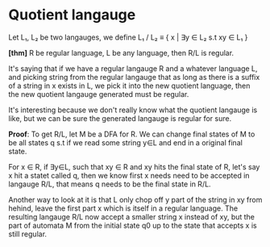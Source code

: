 # Quotient langauge

Let L₁, L₂ be two langauges, we define L₁ / L₂ ≡ { x | ∃y ∈ L₂ s.t xy ∈ L₁ }

__[thm]__ R be regular language, L be any language, then R/L is regular.

It's saying that if we have a regular langauge R and a whatever language L, and picking string from the regular langauge that as long as there is a suffix of a string in x exists in L, we pick it into the new quotient language, then the new quotient langauge generated must be regular.

It's interesting because we don't really know what the quotient langauge is like, but we can be sure the generated langauge is regular for sure.

__Proof__:
To get R/L, let M be a DFA for R. We can change final states of M to be all states q s.t if we read some string y∈L and end in a original final state.

For x ∈ R, if ∃y∈L, such that xy ∈ R and xy hits the final state of R, let's say x hit a statet called q, then we know first x needs need to be accepted in langauge R/L, that means q needs to be the final state in R/L.

Another way to look at it is that L only chop off y part of the string in xy from hehind, leave the first part x which is itself in a regular language. The resulting langauge R/L now accept a smaller string x instead of xy, but the part of automata M from the initial state q0 up to the state that accepts x is still regular.
